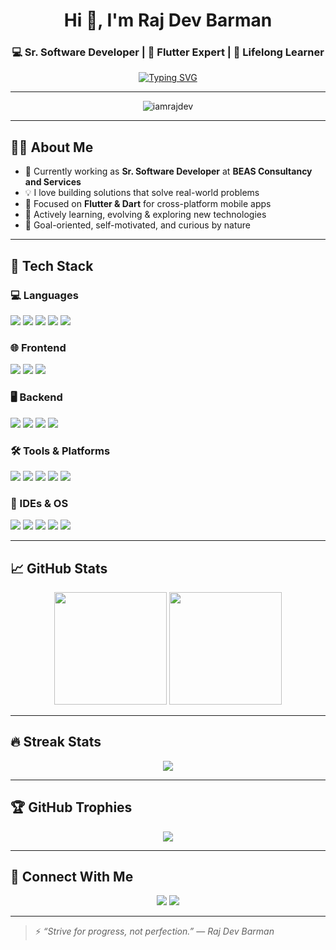 <h1 align="center">Hi 👋, I'm Raj Dev Barman</h1>
<h3 align="center">💻 Sr. Software Developer | 📱 Flutter Expert | 🌱 Lifelong Learner</h3>

<p align="center">
<a href="https://github.com/DenverCoder1/readme-typing-svg">
  <img src="https://readme-typing-svg.herokuapp.com?font=Fira+Code&size=22&duration=2500&pause=1000&color=00ADB5&center=true&vCenter=true&width=600&lines=Passionate+Self+Learner;Flutter+%7C+Dart+%7C+TypeScript+%7C+Python;Always+Learning+New+Things" alt="Typing SVG" />
</a>

</p>

---

<p align="center">
  <img src="https://komarev.com/ghpvc/?username=iamrajdev&label=Profile+Views&color=0e75b6&style=flat" alt="iamrajdev" />
</p>

---

## 🧑‍💻 About Me

- 🔭 Currently working as **Sr. Software Developer** at **BEAS Consultancy and Services**
- 💡 I love building solutions that solve real-world problems
- 📱 Focused on **Flutter & Dart** for cross-platform mobile apps
- 🌱 Actively learning, evolving & exploring new technologies
- 🎯 Goal-oriented, self-motivated, and curious by nature

---

## 🚀 Tech Stack

### 💻 Languages
<p>
  <img src="https://img.shields.io/badge/Dart-0175C2?style=for-the-badge&logo=dart&logoColor=white"/>
  <img src="https://img.shields.io/badge/JavaScript-F7DF1E?style=for-the-badge&logo=javascript&logoColor=black"/>
  <img src="https://img.shields.io/badge/TypeScript-007ACC?style=for-the-badge&logo=typescript&logoColor=white"/>
  <img src="https://img.shields.io/badge/Java-ED8B00?style=for-the-badge&logo=java&logoColor=white"/>
  <img src="https://img.shields.io/badge/Kotlin-7F52FF?style=for-the-badge&logo=kotlin&logoColor=white"/>
</p>

### 🌐 Frontend
<p>
  <img src="https://img.shields.io/badge/HTML5-E34F26?style=for-the-badge&logo=html5&logoColor=white"/>
  <img src="https://img.shields.io/badge/CSS3-1572B6?style=for-the-badge&logo=css3&logoColor=white"/>
  <img src="https://img.shields.io/badge/Angular-DD0031?style=for-the-badge&logo=angular&logoColor=white"/>
</p>

### 🖥 Backend
<p>
  <img src="https://img.shields.io/badge/Node.js-339933?style=for-the-badge&logo=nodedotjs&logoColor=white"/>
  <img src="https://img.shields.io/badge/Laravel-F9322C?style=for-the-badge&logo=laravel&logoColor=white"/>
  <img src="https://img.shields.io/badge/Flask-000000?style=for-the-badge&logo=flask&logoColor=white"/>
  <img src="https://img.shields.io/badge/Django-092E20?style=for-the-badge&logo=django&logoColor=white"/>
</p>

### 🛠 Tools & Platforms
<p>
  <img src="https://img.shields.io/badge/Git-F05032?style=for-the-badge&logo=git&logoColor=white"/>
  <img src="https://img.shields.io/badge/GitHub-181717?style=for-the-badge&logo=github&logoColor=white"/>
  <img src="https://img.shields.io/badge/Google%20Sheets-34A853?style=for-the-badge&logo=google-sheets&logoColor=white"/>
  <img src="https://img.shields.io/badge/Markdown-000000?style=for-the-badge&logo=markdown&logoColor=white"/>
  <img src="https://img.shields.io/badge/Stack%20Overflow-F58025?style=for-the-badge&logo=stackoverflow&logoColor=white"/>
</p>

### 🧰 IDEs & OS
<p>
  <img src="https://img.shields.io/badge/VS%20Code-007ACC?style=for-the-badge&logo=visual-studio-code&logoColor=white"/>
  <img src="https://img.shields.io/badge/Android%20Studio-3DDC84?style=for-the-badge&logo=android-studio&logoColor=white"/>
  <img src="https://img.shields.io/badge/Linux-FCC624?style=for-the-badge&logo=linux&logoColor=black"/>
  <img src="https://img.shields.io/badge/Ubuntu-E95420?style=for-the-badge&logo=ubuntu&logoColor=white"/>
  <img src="https://img.shields.io/badge/Windows-0078D6?style=for-the-badge&logo=windows&logoColor=white"/>
</p>

---

## 📈 GitHub Stats

<p align="center">
  <img src="https://github-readme-stats.vercel.app/api?username=iamrajdev&show_icons=true&theme=algolia&count_private=true" height="180" />
  <img src="https://github-readme-stats.vercel.app/api/top-langs/?username=iamrajdev&layout=compact&theme=algolia" height="180" />
</p>

---

## 🔥 Streak Stats

<p align="center">
  <img src="https://github-readme-streak-stats.herokuapp.com/?user=iamrajdev&theme=algolia"/>
</p>

---

## 🏆 GitHub Trophies

<p align="center">
  <img src="https://github-profile-trophy.vercel.app/?username=iamrajdev&theme=algolia&row=1&column=7"/>
</p>

---

## 🤝 Connect With Me

<p align="center">
  <a href="https://www.linkedin.com/in/iamrajdev/"><img src="https://img.shields.io/badge/LinkedIn-0A66C2?style=for-the-badge&logo=linkedin&logoColor=white"></a>
  <a href="https://github.com/iamrajdev"><img src="https://img.shields.io/badge/GitHub-181717?style=for-the-badge&logo=github&logoColor=white"></a>
</p>

---

> ⚡ *“Strive for progress, not perfection.”* — *Raj Dev Barman*


<!-- Last updated on: 06/05/2025 -->
